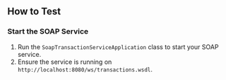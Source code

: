 ## How to Test

### Start the SOAP Service

1. Run the `SoapTransactionServiceApplication` class to start your SOAP service.
2. Ensure the service is running on `http://localhost:8080/ws/transactions.wsdl`.